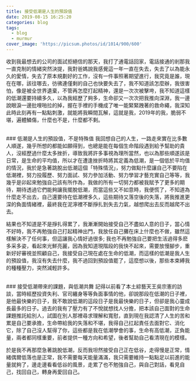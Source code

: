 ```yaml
---
title: 接受低潮是人生的預設值
date: 2019-08-15 16:25:20
categories: blog
tags:
  - blog
  - murmur
cover_image: 'https://picsum.photos/id/1014/900/600'
---
```


收到我最想去的公司的面試拒絕信的那天，我打了通電話回家，電話接通的剎那我一直克制的情緒突然決提，我對爸媽說我感覺這一年一直在失去，失去了以為能永久的愛情，失去了原本規劃好的工作，沒有一件事照著期望進行，我究竟是誰，現在在哪，該往哪去，彷彿連僅剩的自己也快要失去了，我不知道該怎麼辦，我很害怕，像是被全世界遺棄，不管再怎麼打起精神，還是一次次被擊垮，我不知道這樣的低潮還要持續多久，以為我經歷了夠多，生命卻又一次次把我推向深淵，我一邊說眼淚一邊批哩啪拉的掉，握在手裡的手機成了唯一能緊緊跩著的救命繩，我深知此時此刻再有一點點刺激，就能將我瞬間瓦解，這就是我，2019年的我，脆弱不堪，遍體鱗傷，什麼也不是，什麼都不剩。

</br>
### 低潮是人生的預設值，不是特殊值
我回想自己的人生，一路走來實在比多數人順遂，幾乎所想的都能如願得到，也總是能在每個生命階段遇到給予幫助的貴人，沒經歷過什麼太多挫折，導致我將許多事視為理所當然，也以為那些順遂該是日常，是生命的平均值，所以才在遭逢挫折時將其定義為低潮，是一個低於平均值的情況，我於是急著跳脫出低潮這個「特殊情況」，努力做點什麼讓自己不要陷在低潮裡，努力投履歷、努力面試、努力參加活動、努力學習才藝充實自己等等，我幾乎是卯起來勉強自己該有所作為，我做的所有一切努力都被我賦予了更多的期待，期待透過它們能夠讓我擺脫低潮，而當這些又不如意時，我便慌了，不知道為什麼走不出去，自己還要待在低潮裡多久，這些期待又落空後的失落，將我推進更深的負面情緒裡，最終我在泥濘裡不斷掙扎到失去力氣，越想爬出去反而越爬不出去。

結果也不知道是不是掙扎得累了，我漸漸開始接受自己不盡如人意的日子，當心情不好時，我不再勉強自己打起精神出門，我放任自己攤在床上什麼也不做，雖然這樣解決不了任何事，但這讓我心情好過很多; 我也不再勉強自己要把生活過得多麽多采多姿，看起來光鮮亮麗，因為我知道現階段的我快不起來，需要放慢腳步，重新好好審視並照顧自己，我接受自己現在處在生命的低潮，而這樣的低潮是我人生的預設值，我沒有失去什麼，我不過回到預設值罷了，這麼想以後，那些本束縛我的種種壓力，突然減輕許多。

</br>
### 接受低潮帶來的課題，與低潮共舞
記得以前看了本土綜藝天王吳宗憲的訪談，當時經歷投資失利、官司纏身等等負面事情的他，卻說那段在低潮的日子裡，是他最快樂的日子，我不敢說低潮的這段日子是我最快樂的日子，但卻是我心靈成長最多的日子。過去的我有了壓力有了不悅就想找人分擔，把本該自己面對的生命課題推託給別人，試圖在別人那裡尋求理解和寬慰，直到現在我認清了人生的苦和累是自己要承擔，生命帶給我的失落和不堪，我得自己扛起責任去面對它、消化它，除了自己沒人幫得了你，這些都是我在低潮學會的事，生命有高低潮，正負能量，兩者都同樣重要，前者提供一種方向和希望，後者幫助自己看清現在的模樣。

於是我不再那麼急著跳脫低潮，反而我坦然接受自己正在低谷，走得慢是正常，情緒偶爾低落也是正常，我不需要每天能量滿滿，我只需要維持一點點足以前進的能量就夠了，邊走邊看看低谷的風景，走累了也不勉強自己，與自己對話，看見自己，找回自己，轉身再愛回自己。
